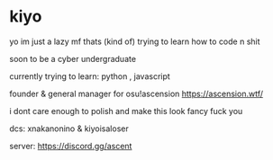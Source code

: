 # kiyo

yo im just a lazy mf thats (kind of) trying to learn how to code n shit

soon to be a cyber undergraduate

currently trying to learn:
python , javascript

founder & general manager for osu!ascension
https://ascension.wtf/

i dont care enough to polish and make this look fancy fuck you

dcs: xnakanonino & kiyoisaloser

server: https://discord.gg/ascent
